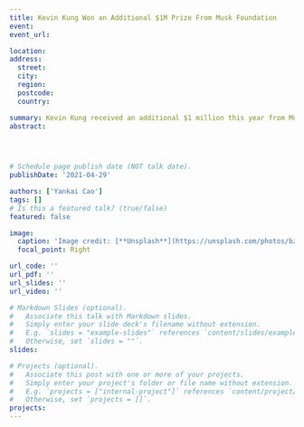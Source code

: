 ```yaml
---
title: Kevin Kung Won an Additional $1M Prize From Musk Foundation
event: 
event_url: 

location:  
address:
  street:  
  city:  
  region:  
  postcode:  
  country:  

summary: Kevin Kung received an additional $1 million this year from Musk Foundation. UBC is the only university in the world where not one but two teams won Elon Musk’s XPRIZE Carbon Removal stage 2 milestone award (the other team is UBC spinoff Carbin Minerals). >> [Xprize UBC News](https://news.ubc.ca/2022/04/ubc-spinoff-carbinminerals-wins-musk-foundation/)
abstract:  


 

# Schedule page publish date (NOT talk date).
publishDate: '2021-04-29'

authors: ['Yankai Cao']
tags: []
# Is this a featured talk? (true/false)
featured: false

image:
  caption: 'Image credit: [**Unsplash**](https://unsplash.com/photos/bzdhc5b3Bxs)'
  focal_point: Right

url_code: ''
url_pdf: '' 
url_slides: ''
url_video: ''

# Markdown Slides (optional).
#   Associate this talk with Markdown slides.
#   Simply enter your slide deck's filename without extension.
#   E.g. `slides = "example-slides"` references `content/slides/example-slides.md`.
#   Otherwise, set `slides = ""`.
slides:

# Projects (optional).
#   Associate this post with one or more of your projects.
#   Simply enter your project's folder or file name without extension.
#   E.g. `projects = ["internal-project"]` references `content/project/deep-learning/index.md`.
#   Otherwise, set `projects = []`.
projects:
---
```

